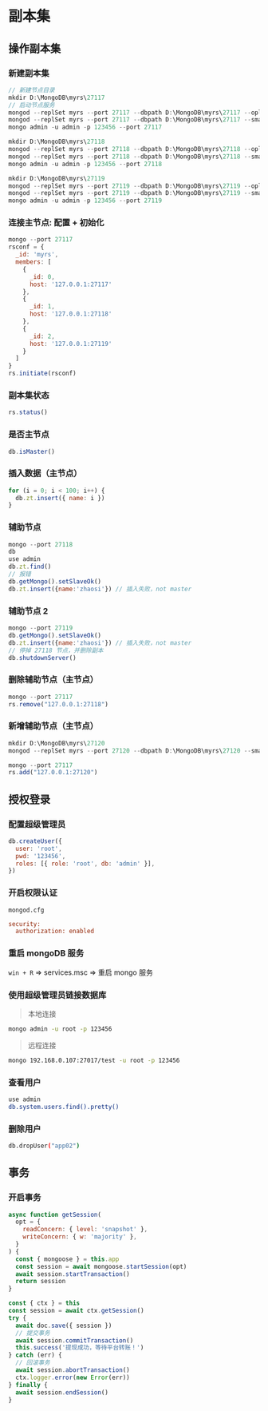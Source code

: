 # 副本集

## 操作副本集

### 新建副本集

```js
// 新建节点目录
mkdir D:\MongoDB\myrs\27117
// 启动节点服务
mongod --replSet myrs --port 27117 --dbpath D:\MongoDB\myrs\27117 --oplogSize 128
mongod --replSet myrs --port 27117 --dbpath D:\MongoDB\myrs\27117 --smallfiles --oplogSize 128
mongo admin -u admin -p 123456 --port 27117

mkdir D:\MongoDB\myrs\27118
mongod --replSet myrs --port 27118 --dbpath D:\MongoDB\myrs\27118 --oplogSize 128
mongod --replSet myrs --port 27118 --dbpath D:\MongoDB\myrs\27118 --smallfiles --oplogSize 128
mongo admin -u admin -p 123456 --port 27118

mkdir D:\MongoDB\myrs\27119
mongod --replSet myrs --port 27119 --dbpath D:\MongoDB\myrs\27119 --oplogSize 128
mongod --replSet myrs --port 27119 --dbpath D:\MongoDB\myrs\27119 --smallfiles --oplogSize 128
mongo admin -u admin -p 123456 --port 27119
```

### 连接主节点: 配置 + 初始化

```js
mongo --port 27117
rsconf = {
  _id: 'myrs',
  members: [
    {
      _id: 0,
      host: '127.0.0.1:27117'
    },
    {
      _id: 1,
      host: '127.0.0.1:27118'
    },
    {
      _id: 2,
      host: '127.0.0.1:27119'
    }
  ]
}
rs.initiate(rsconf)
```

### 副本集状态

```js
rs.status()
```

### 是否主节点

```js
db.isMaster()
```

### 插入数据（主节点）

```js
for (i = 0; i < 100; i++) {
  db.zt.insert({ name: i })
}
```

### 辅助节点

```js
mongo --port 27118
db
use admin
db.zt.find()
// 报错
db.getMongo().setSlaveOk()
db.zt.insert({name:'zhaosi'}) // 插入失败，not master
```

### 辅助节点 2

```js
mongo --port 27119
db.getMongo().setSlaveOk()
db.zt.insert({name:'zhaosi'}) // 插入失败，not master
// 停掉 27118 节点，并删除副本
db.shutdownServer()
```

### 删除辅助节点（主节点）

```js
mongo --port 27117
rs.remove("127.0.0.1:27118")
```

### 新增辅助节点（主节点）

```js
mkdir D:\MongoDB\myrs\27120
mongod --replSet myrs --port 27120 --dbpath D:\MongoDB\myrs\27120 --smallfiles --oplogSize 128

mongo --port 27117
rs.add("127.0.0.1:27120")
```

## 授权登录

### 配置超级管理员

```js
db.createUser({
  user: 'root',
  pwd: '123456',
  roles: [{ role: 'root', db: 'admin' }],
})
```

### 开启权限认证

`mongod.cfg`

```cfg
security:
  authorization: enabled
```

### 重启 mongoDB 服务

`win + R` => services.msc => 重启 mongo 服务

### 使用超级管理员链接数据库

> 本地连接

```bash
mongo admin -u root -p 123456
```

> 远程连接

```bash
mongo 192.168.0.107:27017/test -u root -p 123456
```

### 查看用户

```bash
use admin
db.system.users.find().pretty()
```

### 删除用户

```bash
db.dropUser("app02")
```

## 事务

### 开启事务

```js
async function getSession(
  opt = {
    readConcern: { level: 'snapshot' },
    writeConcern: { w: 'majority' },
  }
) {
  const { mongoose } = this.app
  const session = await mongoose.startSession(opt)
  await session.startTransaction()
  return session
}
```

```js
const { ctx } = this
const session = await ctx.getSession()
try {
  await doc.save({ session })
  // 提交事务
  await session.commitTransaction()
  this.success('提现成功，等待平台转账！')
} catch (err) {
  // 回滚事务
  await session.abortTransaction()
  ctx.logger.error(new Error(err))
} finally {
  await session.endSession()
}
```

